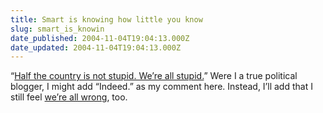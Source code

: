 ```yaml
---
title: Smart is knowing how little you know
slug: smart_is_knowin
date_published: 2004-11-04T19:04:13.000Z
date_updated: 2004-11-04T19:04:13.000Z
---
```


“[Half the country is not stupid. We’re all stupid.](http://www.kottke.org/04/11/how-bush-won)” Were I a true political blogger, I might add “Indeed.” as my comment here. Instead, I’ll add that I still feel [we’re all wrong](http://www.dashes.com/anil/2002/09/09/were_all_wrong), too.
